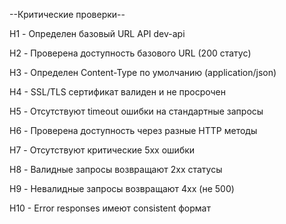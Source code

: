 --Критические проверки--

H1 - Определен базовый URL API dev-api

H2 - Проверена доступность базового URL (200 статус)

H3 - Определен Content-Type по умолчанию (application/json)


H4 - SSL/TLS сертификат валиден и не просрочен

H5 - Отсутствуют timeout ошибки на стандартные запросы

H6 - Проверена доступность через разные HTTP методы

H7 - Отсутствуют критические 5xx ошибки


H8 - Валидные запросы возвращают 2xx статусы

H9 - Невалидные запросы возвращают 4xx (не 500)

H10 - Error responses имеют consistent формат
